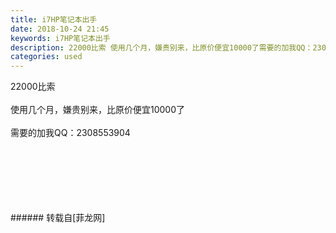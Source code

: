 ```yaml
---
title: i7HP笔记本出手
date: 2018-10-24 21:45
keywords: i7HP笔记本出手
description: 22000比索 使用几个月，嫌贵别来，比原价便宜10000了需要的加我QQ：2308553904
categories: used
---
```

<td class="t_f" id="postmessage_2158275">

22000比索 <br/>
<br/>
使用几个月，嫌贵别来，比原价便宜10000了<br/>
<br/>
需要的加我QQ：2308553904<br/>
<img alt="" border="0" class="zoom" data-cf-modified-99cda104ff50b5e908b44f07-="" file="http://www.flw.ph/data/appbyme/upload/image/201810/24/w4NJKhGqKQH1.jpg" id="aimg_tFYuK" lazyloadthumb="1" onclick="" onmouseover="" src="http://www.flw.ph/data/appbyme/upload/image/201810/24/w4NJKhGqKQH1.jpg"/><br/>
<br/>
<img alt="" border="0" class="zoom" data-cf-modified-99cda104ff50b5e908b44f07-="" file="http://www.flw.ph/data/appbyme/upload/image/201810/24/dLVVhtdaBXho.jpg" id="aimg_t6K67" lazyloadthumb="1" onclick="" onmouseover="" src="http://www.flw.ph/data/appbyme/upload/image/201810/24/dLVVhtdaBXho.jpg"/><br/>
<br/>
<img alt="" border="0" class="zoom" data-cf-modified-99cda104ff50b5e908b44f07-="" file="http://www.flw.ph/data/appbyme/upload/image/201810/24/Jm9laiH9Er9K.jpg" id="aimg_h88dg" lazyloadthumb="1" onclick="" onmouseover="" src="http://www.flw.ph/data/appbyme/upload/image/201810/24/Jm9laiH9Er9K.jpg"/><br/>
<br/>
<img alt="" border="0" class="zoom" data-cf-modified-99cda104ff50b5e908b44f07-="" file="http://www.flw.ph/data/appbyme/upload/image/201810/24/13Qo98zrLXGc.jpg" id="aimg_I9S5s" lazyloadthumb="1" onclick="" onmouseover="" src="http://www.flw.ph/data/appbyme/upload/image/201810/24/13Qo98zrLXGc.jpg"/><br/>
<br/>
<br/>
<br/>
</td>
###### 转载自[菲龙网]